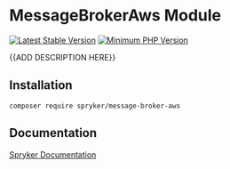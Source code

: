 # MessageBrokerAws Module
[![Latest Stable Version](https://poser.pugx.org/spryker/message-broker-aws/v/stable.svg)](https://packagist.org/packages/spryker/message-broker-aws)
[![Minimum PHP Version](https://img.shields.io/badge/php-%3E%3D%207.4-8892BF.svg)](https://php.net/)

{{ADD DESCRIPTION HERE}}

## Installation

```
composer require spryker/message-broker-aws
```

## Documentation

[Spryker Documentation](https://academy.spryker.com/developing_with_spryker/module_guide/modules.html)
